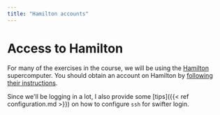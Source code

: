 ```yaml
---
title: "Hamilton accounts"
---
```


# Access to Hamilton

For many of the exercises in the course, we will be using the
[Hamilton](https://www.dur.ac.uk/cis/local/hpc/) supercomputer. You
should obtain an account on Hamilton by [following their
instructions](https://www.dur.ac.uk/cis/local/hpc/hamilton/account/#getting_account).

Since we'll be logging in a lot, I also provide some [tips]({{< ref
configuration.md >}}) on how to configure `ssh` for swifter login.
